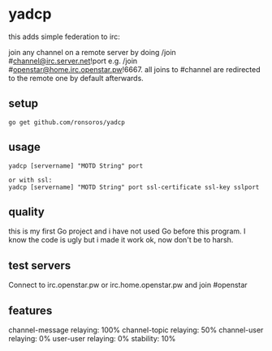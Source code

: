 # yadcp

this adds simple federation to irc:

join any channel on a remote server by doing /join #channel@irc.server.net!port e.g. /join #openstar@home.irc.openstar.pw!6667.
all joins to #channel are redirected to the remote one by default afterwards.

## setup

    go get github.com/ronsoros/yadcp
    
## usage

    yadcp [servername] "MOTD String" port
    
    or with ssl:
    yadcp [servername] "MOTD String" port ssl-certificate ssl-key sslport
    
## quality

this is my first Go project and i have not used Go before this program. I know the code is ugly but i made it work ok, now don't be to harsh.

## test servers

Connect to irc.openstar.pw or irc.home.openstar.pw and join #openstar

## features

channel-message relaying: 100%
channel-topic relaying: 50%
channel-user relaying: 0%
user-user relaying: 0%
stability: 10%
